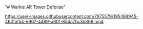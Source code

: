 "# Warkie AR Tower Defense" 


https://user-images.githubusercontent.com/7975579/195488945-460faf54-e907-4489-a801-854a7bc3b368.mp4

